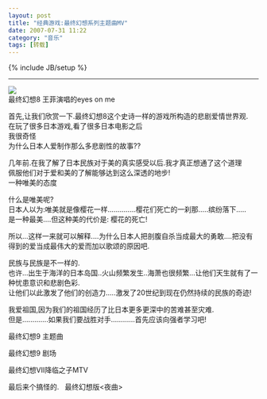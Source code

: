 ```yaml
---
layout: post
title: "经典游戏:最终幻想系列主题曲MV"
date: 2007-07-31 11:22
category: "音乐"
tags: [转载]
---
```

{% include JB/setup %}

----------------

[![](http://www.emule.com.cn/upload/images/19852.jpg)](http://www.emule.com.cn/upload/images/19852.jpg)  
最终幻想8 王菲演唱的eyes on me   
  
首先,让我们欣赏一下.最终幻想8这个史诗一样的游戏所构造的悲剧爱情世界观.  
在玩了很多日本游戏,看了很多日本电影之后  
我很奇怪  
为什么日本人爱制作那么多悲剧性的故事??  
  
几年前.在我了解了日本民族对于美的真实感受以后.我才真正想通了这个道理  
佩服他们对于爱和美的了解能够达到这么深透的地步!    
一种唯美的态度  
  
什么是唯美呢?  
日本人以为:唯美就是像樱花一样..............樱花们死亡的一刹那.....缤纷落下.....  
是一种最美....但这种美的代价是: 樱花的死亡!  
  
所以...这样一来就可以解释....为什么日本人把剖腹自杀当成最大的勇敢....把没有得到的爱当成最伟大的爱而加以歌颂的原因吧.  
  
民族与民族是不一样的.  
也许...出生于海洋的日本岛国..火山频繁发生..海萧也很频繁...让他们天生就有了一种忧患意识和悲剧色彩.  
让他们以此激发了他们的创造力.....激发了20世纪到现在仍然持续的民族的奇迹!  
  
我爱祖国,因为我们的祖国经历了比日本更多更深中的苦难甚至灾难.  
但是.............如果我们要战胜对手............首先应该向强者学习吧!  
  
  
最终幻想9 主题曲  
  
  
最终幻想9 剧场  
  
  
最终幻想VII降临之子MTV  
  
  
最后来个搞怪的.   最终幻想版<夜曲>



